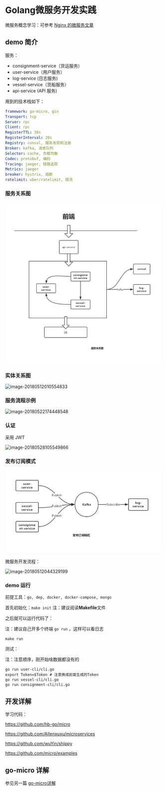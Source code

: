 # Golang微服务开发实践

微服务概念学习：可参考 [Nginx 的微服务文章](https://www.nginx.com/blog/introduction-to-microservices/)

## demo 简介

服务：

- consignment-service（货运服务）
- user-service（用户服务）
- log-service (日志服务)
- vessel-service（货船服务）
- api-service (API 服务)

用到的技术栈如下：

```yaml
framework: go-micro, gin
Transport: tcp
Server: rpc
Client: rpc
RegisterTTL: 30s
RegisterInterval: 20s
Registry: consul, 服务发现和注册
Broker: kafka, 消息队列
Selector: cache, 负载均衡
Codec: protobuf, 编码
Tracing: jaeger, 链路追踪
Metrics: jaeger
breaker: hystrix, 熔断
ratelimit: uber/ratelimit, 限流
```

### 服务关系图

![project](dist/project.png)

### 实体关系图

![image-20180512010554833](https://images.yinzige.com/2018-05-11-170555.png)

### 服务流程示例

![image-20180522174448548](https://images.yinzige.com/2018-05-22-094448.png)

### 认证

采用 JWT

![image-20180528105549866](https://images.yinzige.com/2018-05-28-025550.png)

### 发布订阅模式

![未命名文件](dist/kafka.png)

微服务开发流程：

![image-20180512044329199](https://images.yinzige.com/2018-05-11-204329.png)



### demo 运行

前提工具：`go, dep, docker, docker-compose, mongo`

首先初始化：`make init`  注：建议阅读**Makefile**文件

之后就可以运行代码了：

注：建议自己开多个终端 `go run` ，这样可以看日志

```
make run
```

测试：

注：注意顺序，刚开始啥数据都没有的

```
go run user-cli/cli.go
export Token=$Token # 注意换成前面生成的Token
go run vessel-cli/cli.go
go run consignment-cli/cli.go
```

## 开发详解

学习代码：

https://github.com/hb-go/micro

https://github.com/Allenxuxu/microservices

https://github.com/wuYin/shippy

https://github.com/micro/examples

## go-micro 详解

参见另一篇 [go-micro详解](https://github.com/yun-mu/MicroServicePractice/blob/master/go-micro%E8%AF%A6%E8%A7%A3.md)

